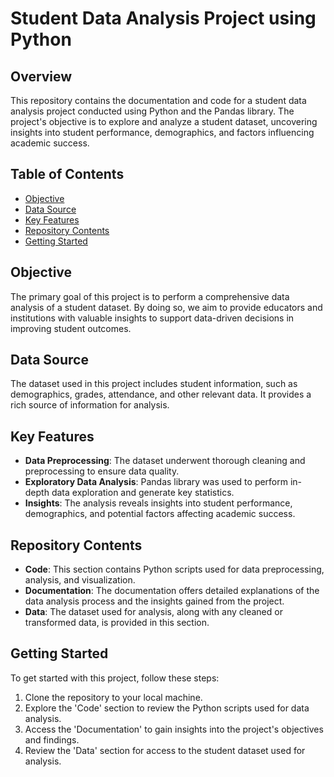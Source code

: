 # Student Data Analysis Project using Python

## Overview

This repository contains the documentation and code for a student data analysis project conducted using Python and the Pandas library. The project's objective is to explore and analyze a student dataset, uncovering insights into student performance, demographics, and factors influencing academic success.

## Table of Contents

- [Objective](#objective)
- [Data Source](#data-source)
- [Key Features](#key-features)
- [Repository Contents](#repository-contents)
- [Getting Started](#getting-started)

## Objective

The primary goal of this project is to perform a comprehensive data analysis of a student dataset. By doing so, we aim to provide educators and institutions with valuable insights to support data-driven decisions in improving student outcomes.

## Data Source

The dataset used in this project includes student information, such as demographics, grades, attendance, and other relevant data. It provides a rich source of information for analysis.

## Key Features

- **Data Preprocessing**: The dataset underwent thorough cleaning and preprocessing to ensure data quality.
- **Exploratory Data Analysis**: Pandas library was used to perform in-depth data exploration and generate key statistics.
- **Insights**: The analysis reveals insights into student performance, demographics, and potential factors affecting academic success.

## Repository Contents

- **Code**: This section contains Python scripts used for data preprocessing, analysis, and visualization.
- **Documentation**: The documentation offers detailed explanations of the data analysis process and the insights gained from the project.
- **Data**: The dataset used for analysis, along with any cleaned or transformed data, is provided in this section.

## Getting Started

To get started with this project, follow these steps:

1. Clone the repository to your local machine.
2. Explore the 'Code' section to review the Python scripts used for data analysis.
3. Access the 'Documentation' to gain insights into the project's objectives and findings.
4. Review the 'Data' section for access to the student dataset used for analysis.



